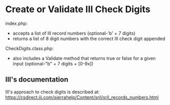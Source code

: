 # Create or Validate III Check Digits

index.php:
* accepts a list of III record numbers (optional-'b' + 7 digits)
* returns a list of 8 digit numbers with the correct III check digit appended

CheckDigits.class.php:
* also includes a Validate method that returns true or false for a given input (optional-"b" + 7 digits + [0-9x])
 
## III's documentation
III's approach to check digits is described at: https://csdirect.iii.com/sierrahelp/Content/sril/sril_records_numbers.html 
